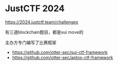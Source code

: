 # JustCTF 2024


https://2024.justctf.team/challenges 

有三道blockchain题目，都是sui move的

主办方专门编写了比赛框架  

- https://github.com/otter-sec/sui-ctf-framework
- https://github.com/otter-sec/aptos-ctf-framework
